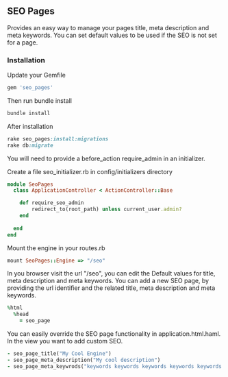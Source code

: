 ## SEO Pages

Provides an easy way to manage your pages title, meta description and meta keywords.
You can set default values to be used if the SEO is not set for a page.


### Installation

Update your Gemfile

```ruby
gem 'seo_pages'  
```

Then run bundle install 

```ruby
bundle install
```

After installation

```ruby
rake seo_pages:install:migrations
rake db:migrate
```

You will need to provide a before_action require_admin in an initializer.

Create a file seo_initializer.rb in config/initializers directory

```ruby
module SeoPages
  class ApplicationController < ActionController::Base

    def require_seo_admin
        redirect_to(root_path) unless current_user.admin?
    end
    
  end
end  
```

Mount the engine in your routes.rb

```ruby
mount SeoPages::Engine => "/seo"
```

In you browser visit the url "/seo", you can edit the Default values for title, meta description and meta keywords.
You can add a new SEO page, by providing the url identifier and the related title, meta description and meta keywords.

```ruby
%html
  %head
    = seo_page
``` 

You can easily override the SEO page functionality in application.html.haml.
In the view you want to add custom SEO.
```ruby
- seo_page_title("My Cool Engine")
- seo_page_meta_description("My cool description")
- seo_page_meta_keywrods("keywords keywords keywords keywords keywords keywords keywords keywords")

```

